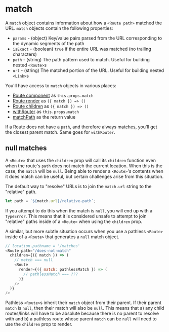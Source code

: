 # match

A `match` object contains information about how a `<Route path>` matched the URL. `match` objects contain the following properties:

- `params` - (object) Key/value pairs parsed from the URL corresponding to the dynamic segments of the path
- `isExact` - (boolean) `true` if the entire URL was matched (no trailing characters)
- `path` - (string) The path pattern used to match. Useful for building nested `<Route>`s
- `url` - (string) The matched portion of the URL. Useful for building nested `<Link>`s

You'll have access to `match` objects in various places:

- [Route component](./Route.md#component) as `this.props.match`
- [Route render](./Route.md#render-func) as `({ match }) => ()`
- [Route children](./Route.md#children-func) as `({ match }) => ()`
- [withRouter](./withRouter.md) as `this.props.match`
- [matchPath](./matchPath.md) as the return value

If a Route does not have a `path`, and therefore always matches, you'll get the closest parent match. Same goes for `withRouter`.

## null matches

A `<Route>` that uses the `children` prop will call its `children` function even when the route's `path` does not match the current location. When this is the case, the `match` will be `null`. Being able to render a `<Route>`'s contents when it does match can be useful, but certain challenges arise from this situation.

The default way to "resolve" URLs is to join the `match.url` string to the "relative" path.

```js
let path = `${match.url}/relative-path`;
```

If you attempt to do this when the match is `null`, you will end up with a `TypeError`. This means that it is considered unsafe to attempt to join "relative" paths inside of a `<Route>` when using the `children` prop.

A similar, but more subtle situation occurs when you use a pathless `<Route>` inside of a `<Route>` that generates a `null` match object.

```js
// location.pathname = '/matches'
<Route path="/does-not-match"
  children={({ match }) => (
    // match === null
    <Route
      render={({ match: pathlessMatch }) => (
        // pathlessMatch === ???
      )}
    />
  )}
/>
```

Pathless `<Route>`s inherit their `match` object from their parent. If their parent `match` is `null`, then their match will also be `null`. This means that a) any child routes/links will have to be absolute because there is no parent to resolve with and b) a pathless route whose parent `match` can be `null` will need to use the `children` prop to render.

